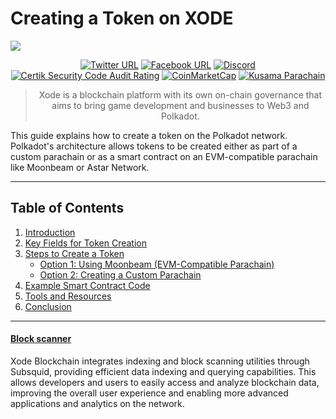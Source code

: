 # Creating a Token on XODE

<img src="https://drive.google.com/uc?export=view&id=1i88iInwVlXMoX2L8P2kLwFzGNuFVRra5"></img>

<div align="center">

[![Twitter URL](https://img.shields.io/badge/Twitter-gray?logo=x)](https://x.com/XodeNet)
[![Facebook URL](https://img.shields.io/badge/Facebook-gray?logo=facebook)](https://web.facebook.com/xodenet)
[![Discord](https://img.shields.io/badge/Discord-gray?logo=discord)](https://discord.gg/V6DETUY7Cy)
<br>
[![Certik Security Code Audit Rating](https://img.shields.io/badge/Certik_Security_Code_Audit-AA-green.svg)](https://skynet.certik.com/projects/xode-blockchain)
[![CoinMarketCap](https://img.shields.io/badge/CoinMarketCap-Listing-purple.svg)]([https://skynet.certik.com/projects/xode-blockchain](https://coinmarketcap.com/currencies/xode-blockchain/))
[![Kusama Parachain](https://img.shields.io/badge/Kusama_Parachain-3344-pink.svg)]([https://skynet.certik.com/projects/xode-blockchain](https://polkadot.js.org/apps/?rpc=wss%3A%2F%2Frpcnodea01.xode.net%2Fn7yoxCmcIrCF6VziCcDmYTwL8R03a%2Frpc#/explorer))

> Xode is a blockchain platform with its own on-chain governance that aims to bring game development and businesses to Web3 and Polkadot.

</div>

This guide explains how to create a token on the Polkadot network. Polkadot's architecture allows tokens to be created either as part of a custom parachain or as a smart contract on an EVM-compatible parachain like Moonbeam or Astar Network.

---

## Table of Contents
1. [Introduction](Introduction.md)
2. [Key Fields for Token Creation](KeyFields.md)
3. [Steps to Create a Token](Steps.md)
    - [Option 1: Using Moonbeam (EVM-Compatible Parachain)](MoonbeamOption.md)
    - [Option 2: Creating a Custom Parachain](CustomParachainOption.md)
4. [Example Smart Contract Code](SmartContractCode.md)
5. [Tools and Resources](ToolsAndResources.md)
6. [Conclusion](Conclusion.md)

---

#### [Block scanner](https://xode.net/blockscanner)
Xode Blockchain integrates indexing and block scanning utilities through Subsquid, providing efficient data indexing and querying capabilities. This allows developers and users to easily access and analyze blockchain data, improving the overall user experience and enabling more advanced applications and analytics on the network.

